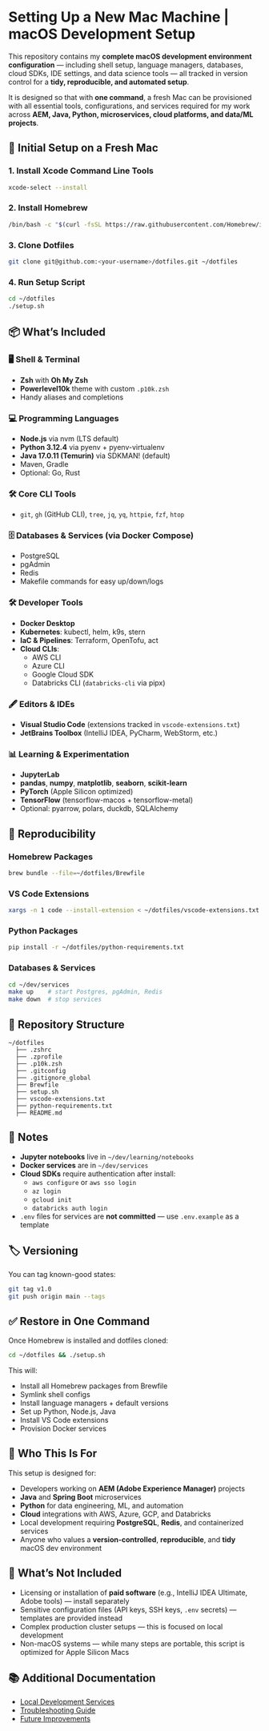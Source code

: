 # Setting Up a New Mac Machine | macOS Development Setup

This repository contains my **complete macOS development environment configuration** — including shell setup, language managers, databases, cloud SDKs, IDE settings, and data science tools — all tracked in version control for a **tidy, reproducible, and automated setup**.  

It is designed so that with **one command**, a fresh Mac can be provisioned with all essential tools, configurations, and services required for my work across **AEM, Java, Python, microservices, cloud platforms, and data/ML projects**.


## 🚀 Initial Setup on a Fresh Mac

### 1. Install Xcode Command Line Tools
```sh
xcode-select --install
```

### 2. Install Homebrew
```sh
/bin/bash -c "$(curl -fsSL https://raw.githubusercontent.com/Homebrew/install/HEAD/install.sh)"
```

### 3. Clone Dotfiles
```sh
git clone git@github.com:<your-username>/dotfiles.git ~/dotfiles
```

### 4. Run Setup Script
```sh
cd ~/dotfiles
./setup.sh
```


## 📦 What’s Included

### 🖥 Shell & Terminal
- **Zsh** with **Oh My Zsh**
- **Powerlevel10k** theme with custom `.p10k.zsh`
- Handy aliases and completions

### 💻 Programming Languages
- **Node.js** via nvm (LTS default)
- **Python 3.12.4** via pyenv + pyenv-virtualenv
- **Java 17.0.11 (Temurin)** via SDKMAN! (default)
- Maven, Gradle
- Optional: Go, Rust

### 🛠 Core CLI Tools
- `git`, `gh` (GitHub CLI), `tree`, `jq`, `yq`, `httpie`, `fzf`, `htop`

### 🗄 Databases & Services (via Docker Compose)
- PostgreSQL
- pgAdmin
- Redis
- Makefile commands for easy up/down/logs

### 🛠 Developer Tools
- **Docker Desktop**
- **Kubernetes**: kubectl, helm, k9s, stern
- **IaC & Pipelines**: Terraform, OpenTofu, act
- **Cloud CLIs**:
  - AWS CLI
  - Azure CLI
  - Google Cloud SDK
  - Databricks CLI (`databricks-cli` via pipx)

### 🖋 Editors & IDEs
- **Visual Studio Code** (extensions tracked in `vscode-extensions.txt`)
- **JetBrains Toolbox** (IntelliJ IDEA, PyCharm, WebStorm, etc.)

### 📊 Learning & Experimentation
- **JupyterLab**
- **pandas**, **numpy**, **matplotlib**, **seaborn**, **scikit-learn**
- **PyTorch** (Apple Silicon optimized)
- **TensorFlow** (tensorflow-macos + tensorflow-metal)
- Optional: pyarrow, polars, duckdb, SQLAlchemy


## 🔄 Reproducibility

### Homebrew Packages
```sh
brew bundle --file=~/dotfiles/Brewfile
```

### VS Code Extensions
```sh
xargs -n 1 code --install-extension < ~/dotfiles/vscode-extensions.txt
```

### Python Packages
```sh
pip install -r ~/dotfiles/python-requirements.txt
```

### Databases & Services
```sh
cd ~/dev/services
make up    # start Postgres, pgAdmin, Redis
make down  # stop services
```


## 📂 Repository Structure

```
~/dotfiles
  ├── .zshrc
  ├── .zprofile
  ├── .p10k.zsh
  ├── .gitconfig
  ├── .gitignore_global
  ├── Brewfile
  ├── setup.sh
  ├── vscode-extensions.txt
  ├── python-requirements.txt
  ├── README.md
```


## 📌 Notes
- **Jupyter notebooks** live in `~/dev/learning/notebooks`
- **Docker services** are in `~/dev/services`
- **Cloud SDKs** require authentication after install:
  - `aws configure` or `aws sso login`
  - `az login`
  - `gcloud init`
  - `databricks auth login`
- `.env` files for services are **not committed** — use `.env.example` as a template


## 🏷 Versioning
You can tag known-good states:
```sh
git tag v1.0
git push origin main --tags
```


## ✅ Restore in One Command
Once Homebrew is installed and dotfiles cloned:
```sh
cd ~/dotfiles && ./setup.sh
```
This will:
- Install all Homebrew packages from Brewfile
- Symlink shell configs
- Install language managers + default versions
- Set up Python, Node.js, Java
- Install VS Code extensions
- Provision Docker services



## 👤 Who This Is For
This setup is designed for:
- Developers working on **AEM (Adobe Experience Manager)** projects
- **Java** and **Spring Boot** microservices
- **Python** for data engineering, ML, and automation
- **Cloud** integrations with AWS, Azure, GCP, and Databricks
- Local development requiring **PostgreSQL**, **Redis**, and containerized services
- Anyone who values a **version-controlled**, **reproducible**, and **tidy** macOS dev environment


## 🚫 What’s Not Included
- Licensing or installation of **paid software** (e.g., IntelliJ IDEA Ultimate, Adobe tools) — install separately
- Sensitive configuration files (API keys, SSH keys, `.env` secrets) — templates are provided instead
- Complex production cluster setups — this is focused on local development
- Non-macOS systems — while many steps are portable, this script is optimized for Apple Silicon Macs


## 📚 Additional Documentation
- [Local Development Services](docs/services.md)
- [Troubleshooting Guide](docs/troubleshooting.md)
- [Future Improvements](FUTURE_IMPROVEMENTS.md)
